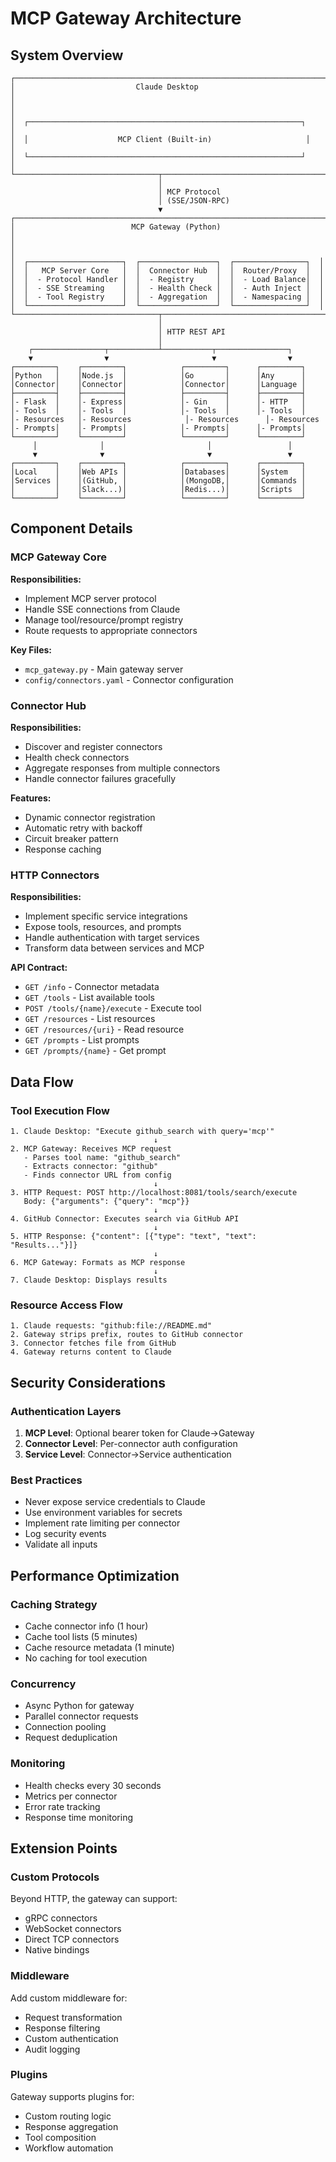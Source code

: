 # MCP Gateway Architecture

## System Overview

```
┌──────────────────────────────────────────────────────────────────────┐
│                           Claude Desktop                              │
│                                                                       │
│  ┌─────────────────────────────────────────────────────────────┐    │
│  │                    MCP Client (Built-in)                     │    │
│  └─────────────────────────────────────────────────────────────┘    │
└────────────────────────────────┬─────────────────────────────────────┘
                                 │
                                 │ MCP Protocol
                                 │ (SSE/JSON-RPC)
                                 ▼
┌──────────────────────────────────────────────────────────────────────┐
│                          MCP Gateway (Python)                         │
│                                                                       │
│  ┌─────────────────────┐  ┌─────────────────┐  ┌────────────────┐  │
│  │   MCP Server Core   │  │  Connector Hub  │  │  Router/Proxy  │  │
│  │  - Protocol Handler │  │  - Registry     │  │  - Load Balance│  │
│  │  - SSE Streaming    │  │  - Health Check │  │  - Auth Inject │  │
│  │  - Tool Registry    │  │  - Aggregation  │  │  - Namespacing │  │
│  └─────────────────────┘  └─────────────────┘  └────────────────┘  │
└────────────────────────────────┬─────────────────────────────────────┘
                                 │
                                 │ HTTP REST API
                                 │
    ┌────────────────┬───────────┴───────────┬────────────────┐
    ▼                ▼                       ▼                ▼
┌─────────┐    ┌─────────┐            ┌─────────┐      ┌─────────┐
│Python   │    │Node.js  │            │Go       │      │Any      │
│Connector│    │Connector│            │Connector│      │Language │
├─────────┤    ├─────────┤            ├─────────┤      ├─────────┤
│- Flask  │    │- Express│            │- Gin    │      │- HTTP   │
│- Tools  │    │- Tools  │            │- Tools  │      │- Tools  │
│- Resources   │- Resources            │- Resources      │- Resources
│- Prompts│    │- Prompts│            │- Prompts│      │- Prompts│
└─────────┘    └─────────┘            └─────────┘      └─────────┘
     │              │                       │                 │
     ▼              ▼                       ▼                 ▼
┌─────────┐    ┌─────────┐            ┌─────────┐      ┌─────────┐
│Local    │    │Web APIs │            │Databases│      │System   │
│Services │    │(GitHub, │            │(MongoDB,│      │Commands │
│         │    │Slack...)│            │Redis...)│      │Scripts  │
└─────────┘    └─────────┘            └─────────┘      └─────────┘
```

## Component Details

### MCP Gateway Core

**Responsibilities:**
- Implement MCP server protocol
- Handle SSE connections from Claude
- Manage tool/resource/prompt registry
- Route requests to appropriate connectors

**Key Files:**
- `mcp_gateway.py` - Main gateway server
- `config/connectors.yaml` - Connector configuration

### Connector Hub

**Responsibilities:**
- Discover and register connectors
- Health check connectors
- Aggregate responses from multiple connectors
- Handle connector failures gracefully

**Features:**
- Dynamic connector registration
- Automatic retry with backoff
- Circuit breaker pattern
- Response caching

### HTTP Connectors

**Responsibilities:**
- Implement specific service integrations
- Expose tools, resources, and prompts
- Handle authentication with target services
- Transform data between services and MCP

**API Contract:**
- `GET /info` - Connector metadata
- `GET /tools` - List available tools
- `POST /tools/{name}/execute` - Execute tool
- `GET /resources` - List resources
- `GET /resources/{uri}` - Read resource
- `GET /prompts` - List prompts
- `GET /prompts/{name}` - Get prompt

## Data Flow

### Tool Execution Flow

```
1. Claude Desktop: "Execute github_search with query='mcp'"
                                ↓
2. MCP Gateway: Receives MCP request
   - Parses tool name: "github_search"
   - Extracts connector: "github"
   - Finds connector URL from config
                                ↓
3. HTTP Request: POST http://localhost:8081/tools/search/execute
   Body: {"arguments": {"query": "mcp"}}
                                ↓
4. GitHub Connector: Executes search via GitHub API
                                ↓
5. HTTP Response: {"content": [{"type": "text", "text": "Results..."}]}
                                ↓
6. MCP Gateway: Formats as MCP response
                                ↓
7. Claude Desktop: Displays results
```

### Resource Access Flow

```
1. Claude requests: "github:file://README.md"
2. Gateway strips prefix, routes to GitHub connector
3. Connector fetches file from GitHub
4. Gateway returns content to Claude
```

## Security Considerations

### Authentication Layers

1. **MCP Level**: Optional bearer token for Claude→Gateway
2. **Connector Level**: Per-connector auth configuration
3. **Service Level**: Connector→Service authentication

### Best Practices

- Never expose service credentials to Claude
- Use environment variables for secrets
- Implement rate limiting per connector
- Log security events
- Validate all inputs

## Performance Optimization

### Caching Strategy
- Cache connector info (1 hour)
- Cache tool lists (5 minutes)
- Cache resource metadata (1 minute)
- No caching for tool execution

### Concurrency
- Async Python for gateway
- Parallel connector requests
- Connection pooling
- Request deduplication

### Monitoring
- Health checks every 30 seconds
- Metrics per connector
- Error rate tracking
- Response time monitoring

## Extension Points

### Custom Protocols
Beyond HTTP, the gateway can support:
- gRPC connectors
- WebSocket connectors
- Direct TCP connectors
- Native bindings

### Middleware
Add custom middleware for:
- Request transformation
- Response filtering
- Custom authentication
- Audit logging

### Plugins
Gateway supports plugins for:
- Custom routing logic
- Response aggregation
- Tool composition
- Workflow automation